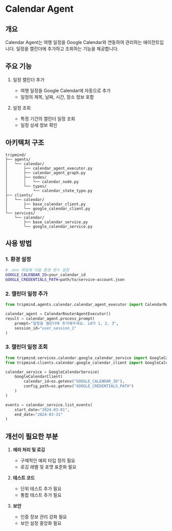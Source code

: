# Calendar Agent

## 개요

Calendar Agent는 여행 일정을 Google Calendar와 연동하여 관리하는 에이전트입니다. 일정을 캘린더에 추가하고 조회하는 기능을 제공합니다.

## 주요 기능

1. 일정 캘린더 추가

   - 여행 일정을 Google Calendar에 자동으로 추가
   - 일정의 제목, 날짜, 시간, 장소 정보 포함

2. 일정 조회
   - 특정 기간의 캘린더 일정 조회
   - 일정 상세 정보 확인

## 아키텍처 구조

```
tripmind/
├── agents/
│   └── calendar/
│       ├── calendar_agent_executor.py
│       ├── calendar_agent_graph.py
│       ├── nodes/
│       │   └── calendar_node.py
│       └── types/
│           └── calendar_state_type.py
├── clients/
│   └── calendar/
│       ├── base_calendar_client.py
│       └── google_calendar_client.py
└── services/
    └── calendar/
        ├── base_calendar_service.py
        └── google_calendar_service.py
```

## 사용 방법

### 1. 환경 설정

```bash
# .env 파일에 다음 환경 변수 설정
GOOGLE_CALENDAR_ID=your_calendar_id
GOOGLE_CREDENTIALS_PATH=path/to/service-account.json
```

### 2. 캘린더 일정 추가

```python
from tripmind.agents.calendar.calendar_agent_executor import CalendarRouterAgentExecutor

calendar_agent = CalendarRouterAgentExecutor()
result = calendar_agent.process_prompt(
    prompt="일정을 캘린더에 추가해주세요. id가 1, 2, 3",
    session_id="user_session_1"
)
```

### 3. 캘린더 일정 조회

```python
from tripmind.services.calendar.google_calendar_service import GoogleCalendarService
from tripmind.clients.calendar.google_calendar_client import GoogleCalendarClient

calendar_service = GoogleCalendarService(
    GoogleCalendarClient(
        calendar_id=os.getenv("GOOGLE_CALENDAR_ID"),
        config_path=os.getenv("GOOGLE_CREDENTIALS_PATH")
    )
)

events = calendar_service.list_events(
    start_date="2024-03-01",
    end_date="2024-03-31"
)
```

## 개선이 필요한 부분

1. **에러 처리 및 로깅**

   - 구체적인 예외 타입 정의 필요
   - 로깅 레벨 및 포맷 표준화 필요

2. **테스트 코드**

   - 단위 테스트 추가 필요
   - 통합 테스트 추가 필요

3. **보안**
   - 인증 정보 관리 강화 필요
   - 보안 설정 중앙화 필요
